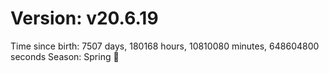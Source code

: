 # Version: v20.6.19
Time since birth: 7507 days, 180168 hours, 10810080 minutes, 648604800 seconds
Season: Spring 🌸
